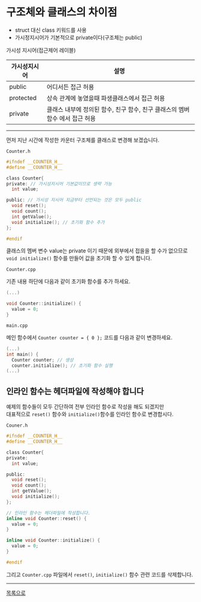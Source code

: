 # 구조체와 클래스의 차이점

- struct 대신 class 키워드를 사용
- 가시정지시어가 기본적으로 private이다(구조체는 public)

가시성 지시어(접근제어 레이블)

| 가시성지시어 | 설명 |
|---|---|
|public|어디서든 접근 허용|
|protected|상속 관계에 놓였을때 파생클래스에서 접근 허용|
|private|클래스 내부에 정의된 함수, 친구 함수, 친구 클래스의 멤버 함수 에서 접근 허용 |

---
먼저 지난 시간에 작성한 카운터 구조체를 클래스로 변경해 보겠습니다.

`Counter.h`

```c
#ifndef __COUNTER_H__
#define __COUNTER_H__

class Counter{
private: // 가시성지시어 기본값이므로 생략 가능
  int value;

public: // 가시성 지시어 지금부터 선언되는 것은 모두 public
  void reset();
  void count();
  int getValue();
  void initialize(); // 초기화 함수 추가
};

#endif
```

클래스의 멤버 변수 value는 private 이기 때문에 외부에서 접을을 할 수가 없으므로 `void initialize()` 함수를 만들어 값을 초기화 할 수 있게 합니다.

`Counter.cpp`

기존 내용 하단에 다음과 같이 초기화 함수를 추가 하세요.

```c
(...)

void Counter::initialize() {
  value = 0;
}
```

`main.cpp`

메인 함수에서 `Counter counter = { 0 };` 코드를 다음과 같이 변경하세요.  

```c
(...)
int main() {
  Counter counter; // 생성
  counter.initialize(); // 초기화 함수 실행
(...)
```

## 인라인 함수는 헤더파일에 작성해야 합니다

예제의 함수들이 모두 간단하여 전부 인라인 함수로 작성을 해도 되겠지만  
대표적으로 `reset()` 함수와 `initialize()`함수를 인라인 함수로 변경합시다.

`Couner.h`

```c
#ifndef __COUNTER_H__
#define __COUNTER_H__

class Counter{
private:
  int value;

public: 
  void reset();
  void count();
  int getValue();
  void initialize(); 
};

// 인라인 함수는 헤더파일에 작성합니다.
inline void Counter::reset() {
  value = 0;
}

inline void Counter::initialize() {
  value = 0;
}

#endif
```

그리고 `Counter.cpp` 파일에서 `reset()`, `initialize()` 함수 관련 코드를 삭제합니다.

---
[목록으로](https://github.com/moosin76/cpp_tutorial)